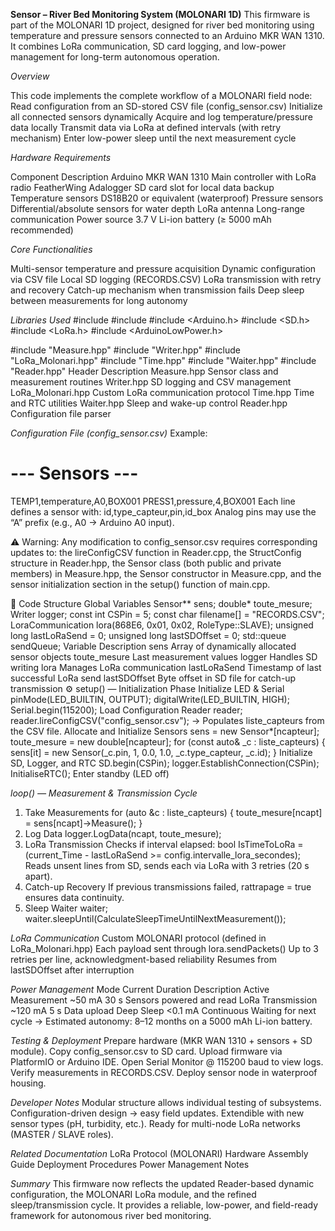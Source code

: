 **Sensor – River Bed Monitoring System (MOLONARI 1D)**
This firmware is part of the MOLONARI 1D project, designed for river bed monitoring using temperature and pressure sensors connected to an Arduino MKR WAN 1310.
It combines LoRa communication, SD card logging, and low-power management for long-term autonomous operation.


*Overview*

This code implements the complete workflow of a MOLONARI field node:
Read configuration from an SD-stored CSV file (config_sensor.csv)
Initialize all connected sensors dynamically
Acquire and log temperature/pressure data locally
Transmit data via LoRa at defined intervals (with retry mechanism)
Enter low-power sleep until the next measurement cycle


*Hardware Requirements*

Component	Description
Arduino MKR WAN 1310	Main controller with LoRa radio
FeatherWing Adalogger	SD card slot for local data backup
Temperature sensors	DS18B20 or equivalent (waterproof)
Pressure sensors	Differential/absolute sensors for water depth
LoRa antenna	Long-range communication
Power source	3.7 V Li-ion battery (≥ 5000 mAh recommended)


*Core Functionalities*


Multi-sensor temperature and pressure acquisition
Dynamic configuration via CSV file
Local SD logging (RECORDS.CSV)
LoRa transmission with retry and recovery
Catch-up mechanism when transmission fails
Deep sleep between measurements for long autonomy


*Libraries Used*
#include <queue>
#include <vector>
#include <Arduino.h>
#include <SD.h>
#include <LoRa.h>
#include <ArduinoLowPower.h>

#include "Measure.hpp"
#include "Writer.hpp"
#include "LoRa_Molonari.hpp"
#include "Time.hpp"
#include "Waiter.hpp"
#include "Reader.hpp"
Header	Description
Measure.hpp	Sensor class and measurement routines
Writer.hpp	SD logging and CSV management
LoRa_Molonari.hpp	Custom LoRa communication protocol
Time.hpp	Time and RTC utilities
Waiter.hpp	Sleep and wake-up control
Reader.hpp	Configuration file parser


*Configuration File (config_sensor.csv)*
Example:


# --- Sensors ---
TEMP1,temperature,A0,BOX001
PRESS1,pressure,4,BOX001
Each line defines a sensor with:
id,type_capteur,pin,id_box
Analog pins may use the “A” prefix (e.g., A0 → Arduino A0 input).

⚠️ Warning: Any modification to config_sensor.csv requires corresponding updates to:
the lireConfigCSV function in Reader.cpp,
the StructConfig structure in Reader.hpp,
the Sensor class (both public and private members) in Measure.hpp,
the Sensor constructor in Measure.cpp,
and the sensor initialization section in the setup() function of main.cpp.


🔧 Code Structure
Global Variables
Sensor** sens;
double* toute_mesure;
Writer logger;
const int CSPin = 5;
const char filename[] = "RECORDS.CSV";
LoraCommunication lora(868E6, 0x01, 0x02, RoleType::SLAVE);
unsigned long lastLoRaSend = 0;
unsigned long lastSDOffset = 0;
std::queue<String> sendQueue;
Variable	Description
sens	Array of dynamically allocated sensor objects
toute_mesure	Last measurement values
logger	Handles SD writing
lora	Manages LoRa communication
lastLoRaSend	Timestamp of last successful LoRa send
lastSDOffset	Byte offset in SD file for catch-up transmission
⚙️ setup() — Initialization Phase
Initialize LED & Serial
pinMode(LED_BUILTIN, OUTPUT);
digitalWrite(LED_BUILTIN, HIGH);
Serial.begin(115200);
Load Configuration
Reader reader;
reader.lireConfigCSV("config_sensor.csv");
→ Populates liste_capteurs from the CSV file.
Allocate and Initialize Sensors
sens = new Sensor*[ncapteur];
toute_mesure = new double[ncapteur];
for (const auto& _c : liste_capteurs) {
    sens[it] = new Sensor(_c.pin, 1, 0.0, 1.0, _c.type_capteur, _c.id);
}
Initialize SD, Logger, and RTC
SD.begin(CSPin);
logger.EstablishConnection(CSPin);
InitialiseRTC();
Enter standby (LED off)


*loop() — Measurement & Transmission Cycle*
1. Take Measurements
for (auto &c : liste_capteurs) {
    toute_mesure[ncapt] = sens[ncapt]->Measure();
}
2. Log Data
logger.LogData(ncapt, toute_mesure);
3. LoRa Transmission
Checks if interval elapsed:
bool IsTimeToLoRa = (current_Time - lastLoRaSend >= config.intervalle_lora_secondes);
Reads unsent lines from SD, sends each via LoRa with 3 retries (20 s apart).
4. Catch-up Recovery
If previous transmissions failed, rattrapage = true ensures data continuity.
5. Sleep
Waiter waiter;
waiter.sleepUntil(CalculateSleepTimeUntilNextMeasurement());


*LoRa Communication*
Custom MOLONARI protocol (defined in LoRa_Molonari.hpp)
Each payload sent through lora.sendPackets()
Up to 3 retries per line, acknowledgment-based reliability
Resumes from lastSDOffset after interruption


*Power Management*
Mode	Current	Duration	Description
Active Measurement	~50 mA	30 s	Sensors powered and read
LoRa Transmission	~120 mA	5 s	Data upload
Deep Sleep	<0.1 mA	Continuous	Waiting for next cycle
→ Estimated autonomy: 8–12 months on a 5000 mAh Li-ion battery.


*Testing & Deployment*
Prepare hardware (MKR WAN 1310 + sensors + SD module).
Copy config_sensor.csv to SD card.
Upload firmware via PlatformIO or Arduino IDE.
Open Serial Monitor @ 115200 baud to view logs.
Verify measurements in RECORDS.CSV.
Deploy sensor node in waterproof housing.

*Developer Notes*
Modular structure allows individual testing of subsystems.
Configuration-driven design → easy field updates.
Extendible with new sensor types (pH, turbidity, etc.).
Ready for multi-node LoRa networks (MASTER / SLAVE roles).


*Related Documentation*
LoRa Protocol (MOLONARI)
Hardware Assembly Guide
Deployment Procedures
Power Management Notes


*Summary*
This firmware now reflects the updated Reader-based dynamic configuration, the MOLONARI LoRa module, and the refined sleep/transmission cycle.
It provides a reliable, low-power, and field-ready framework for autonomous river bed monitoring.